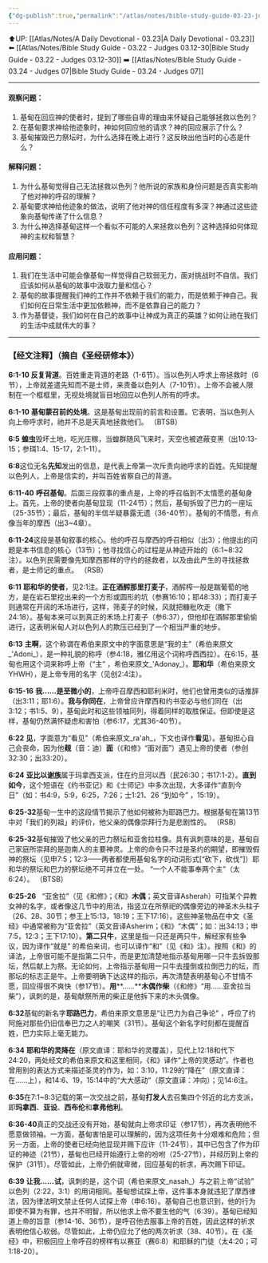 ```yaml
---
{"dg-publish":true,"permalink":"/atlas/notes/bible-study-guide-03-23-judges-06/"}
---
```


⬆️UP: [[Atlas/Notes/A Daily Devotional - 03.23\|A Daily Devotional - 03.23]]
⬅️ [[Atlas/Notes/Bible Study Guide - 03.22 - Judges 03.12-30\|Bible Study Guide - 03.22 - Judges 03.12-30]]
➡️ [[Atlas/Notes/Bible Study Guide - 03.24 - Judges 07\|Bible Study Guide - 03.24 - Judges 07]] 

---

#### 观察问题：

1. 基甸在回应神的使者时，提到了哪些自卑的理由来怀疑自己能够拯救以色列？
2. 在基甸要求神给他迹象时，神如何回应他的请求？神的回应展示了什么？
3. 基甸摧毁巴力祭坛时，为什么选择在晚上进行？这反映出他当时的心态是什么？

#### 解释问题：

1. 为什么基甸觉得自己无法拯救以色列？他所说的家族和身份问题是否真实影响了他对神的呼召的理解？
2. 基甸要求神给他迹象的做法，说明了他对神的信任程度有多深？神通过这些迹象向基甸传递了什么信息？
3. 为什么神选择基甸这样一个看似不可能的人来拯救以色列？这种选择如何体现神的主权和智慧？

#### 应用问题：

1. 我们在生活中可能会像基甸一样觉得自己软弱无力，面对挑战时不自信。我们应该如何从基甸的故事中汲取力量和信心？
2. 基甸的故事提醒我们神的工作并不依赖于我们的能力，而是依赖于神自己。我们如何在日常生活中更加依赖神，而不是依靠自己的能力？
3. 作为基督徒，我们如何在自己的故事中让神成为真正的英雄？如何让祂在我们的生活中成就伟大的事？

---
### 【经文注释】（摘自《圣经研修本》）

**6:1-10 反复背道**。百姓重走背道的老路（1-6节）。当以色列人呼求上帝拯救时（6节），上帝就差遣先知而不是士师，来责备以色列人（7-10节）。上帝不会被人限制在一个框框里，无视处境就盲目地回应以色列人所有的呼求。

**6:1-10** **基甸蒙召前的处境**。这是基甸出现前的前言和设置。它表明，当以色列人向上帝呼求时，祂并不总是天真地拯救他们。 （BTSB）

**6:5** **蝗虫**毁坏土地，吃光庄稼，当蝗群随风飞来时，天空也被遮蔽变黑（出10:13-15；参珥1:4、15-17，2:1-11）。

**6:8**这位无名**先知**发出的信息，是代表上帝第一次斥责向祂呼求的百姓。先知提醒以色列人，上帝是信实的，并叫百姓省察自己的背道。

**6:11-40** **呼召基甸**。后面三段叙事的重点是，上帝的呼召临到不太情愿的基甸身上。首先，上帝的使者向基甸显现（11-24节）；然后，基甸拆毁了巴力的一座坛（25-35节）；最后，基甸的半信半疑暴露无遗（36-40节）。基甸的不情愿，有点像当年的摩西（出3~4章）。

**6:11-24**这段是基甸叙事的核心。他的呼召与摩西的呼召相似（出3）；他提出的问题是本书信息的核心（13节）；他寻找信心的过程是从神迹开始的（6:1~8:32注）。以色列民需要像先知摩西那样的守约的拯救者，以及由此产生的寻找拯救者，是士师记的重点。 （RSB）

**6:11** **耶和华的使者**，见2:1注。**正在酒醡那里打麦子**，酒醡榨一般是踹葡萄的地方，是在岩石里挖出来的一个方形或圆形的坑（参赛16:10；耶48:33）；而打麦子则通常在开阔的禾场进行，这样，筛麦子的时候，风就把糠秕吹走（撒下24:18）。基甸本来可以到真正的禾场上打麦子（参6:37），但他却在酒醡那里偷偷进行，这表明米甸人对以色列人的欺压已经到了一个相当严重的地步。

**6:13** **主啊**，这个称谓在希伯来原文中的字面意思是“我的主”（希伯来原文_'Adoni_），是一种礼貌的称呼（参4:18，雅亿用这个词称呼西西拉）。在6:15，基甸也用这个词来称呼上帝（“主” ，希伯来原文_'Adonay_）。**耶和华**（希伯来原文YHWH），是上帝专用的名字（见创2:4注）。

**6:15-16** **我……是至微小的**，上帝呼召摩西和耶利米时，他们也曾用类似的话推辞（出3:11；耶1:6）。**我与你同在**，上帝曾应许摩西和约书亚必与他们同在（出3:12；书1:5、9），基甸此时和这些领袖同列，得着同样的取胜保证。但即使是这样，基甸仍然满怀疑虑和害怕（参6:17，尤其36-40节）。

**6:22** **见**，字面意为“看见”（希伯来原文_ra'ah_，下文也译作**看见**）。基甸担心自己会丧命，因为他**觌**（音：迪）**面**（《和修》“面对面”）遇见上帝的使者（参创32:30；出33:20）。

**6:24** **亚比以谢族**属于玛拿西支派，住在约旦河以西（民26:30；书17:1-2）。**直到如今**，这个短语在《约书亚记》和《士师记》中多次出现，大多译作“直到今日”（如：书4:9，5:9，6:25，7:26；士1:21、26 “到如今” ，15:19）。

**6:25-32**基甸一生中的这段情节揭示了他如何被称为耶路巴力。根据基甸在第13节中对「我们的列祖」的评价，他父亲的偶像崇拜行为是悲剧性的。 （RSB）

**6:25-32**基甸摧毁了他父亲的巴力祭坛和亚舍拉柱像。具有讽刺意味的是，基甸自己家庭所崇拜的是迦南人的主要神灵。上帝的命令只不过是圣约的期望，即摧毁假神的祭坛（见申7:5；12:3——两者都使用基甸名字的动词形式[“砍下，砍伐”]）耶和华的祭坛和巴力的祭坛绝不可并立在一处。 “一个人不能事奉两个主”（太6:24）。 （BTSB）

**6:25-26**   “亚舍拉”（见《和修》；《和》**木偶**；英文音译Asherah）可指某个异教女神的名字，或者像这几节中的用法，指竖立在所祭祀的偶像旁边的神圣木头柱子（26、28、30节；参王上15:13，18:19；王下17:16）。这些神圣物品在中文《圣经》中通常被称为“亚舍拉”（英文音译Asherim；《和》“木偶”；如：出34:13；申7:5，12:3；王下17:10）。**第二只牛**，这里是指一只还是两只牛，解经家有些争议，因为译作“就是” 的希伯来词，也可以译作“和”（见《和》注）。按照《和》的译法，上帝很可能不是指第二只牛，而是更加清楚地指示基甸用哪一只牛去拆毁那坛，然后献上为祭。无论如何，上帝指示基甸用一只牛去撞倒或拉倒巴力的坛，而那坛的标志正是牛。上帝要明确下达这样的指示，再次清楚表明基甸心不甘情不愿，回应得很不爽快（参17节）。**用****……****木偶作柴**（《和修》“用……亚舍拉当柴”），讽刺的是，基甸献祭所用的柴正是他拆下来的木头偶像。

**6:32**基甸的新名字**耶路巴力**，希伯来原文意思是“让巴力为自己争论” ，呼应了约阿施对那些仍旧信奉巴力之人的嘲笑（31节）。基甸这个新名字时刻都在提醒百姓，巴力实际上毫无能力。

**6:34** **耶和华的灵降在**（原文直译：耶和华的灵覆盖），见代上12:18和代下24:20，两处经文的希伯来原文和这里相同，《和》译作“上帝的灵感动”。作者也曾用别的表达方式来描述圣灵的作为，如：3:10，11:29的“降在”（原文直译：在……上），和14:6、19，15:14中的“大大感动”（原文直译：冲向）；见14:6注。

**6:35**在7:1~8:3记载的第一次交战之前，基甸**打发人**去召集四个邻近的北方支派，即**玛拿西**、**亚设**、**西布伦**和**拿弗他利**。

**6:36-40**真正的交战还没有开始，基甸就向上帝求印证（参17节），再次表明他不愿意做领袖。一方面，基甸害怕是可以理解的，因为这项任务十分艰难和危险；但另一方面，上帝的使者已经向他显现并赐下应许（11-24节），其中已包含了作为印证的神迹（21节），基甸也已经开始遵行上帝的吩咐（25-27节），并经历到上帝的保护（31节）。尽管如此，上帝仍俯就卑微，回应基甸的祈求，再次赐下印证。

**6:39** **让我……试**，讽刺的是，这个词（希伯来原文_nasah_）与之前上帝“试验” 以色列（2:22，3:1）的用词相同。基甸想试探上帝，这件事本身就违犯了摩西律法，因为律法明文禁止任何人试探上帝（申6:16）。基甸自己也意识到，他的行为即使不算为有罪，也并不明智，所以他求上帝不要生他的气（6:39）。基甸已经知道上帝的旨意（参14-16、36节），是呼召他去服事上帝的百姓，因此这样的祈求表明他信心软弱。尽管如此，上帝仍应允了他的两次祈求（38、40节）。在《圣经》中，积极回应上帝呼召的榜样有以赛亚（赛6:8）和耶稣的门徒（太4:20；可1:18-20）。